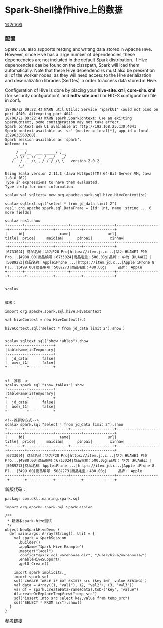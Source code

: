 # Spark-Shell操作hive上的数据

[官方文档](http://spark.apache.org/docs/latest/sql-programming-guide.html)

### 配置

Spark SQL also supports reading and writing data stored in Apache Hive. However, since Hive has a large number of dependencies, these dependencies are not included in the default Spark distribution. If Hive dependencies can be found on the classpath, Spark will load them automatically. Note that these Hive dependencies must also be present on all of the worker nodes, as they will need access to the Hive serialization and deserialization libraries (SerDes) in order to access data stored in Hive.

Configuration of Hive is done by placing your **hive-site.xml**, **core-site.xml** (for security configuration), and **hdfs-site.xml** (for HDFS configuration) file in conf/.




```
18/06/22 09:22:43 WARN util.Utils: Service 'SparkUI' could not bind on port 4040. Attempting port 4041.
18/06/22 09:22:43 WARN spark.SparkContext: Use an existing SparkContext, some configuration may not take effect.
Spark context Web UI available at http://192.168.25.130:4041
Spark context available as 'sc' (master = local[*], app id = local-1529630563268).
Spark session available as 'spark'.
Welcome to
      ____              __
     / __/__  ___ _____/ /__
    _\ \/ _ \/ _ `/ __/  '_/
   /___/ .__/\_,_/_/ /_/\_\   version 2.0.2
      /_/
         
Using Scala version 2.11.8 (Java HotSpot(TM) 64-Bit Server VM, Java 1.8.0_162)
Type in expressions to have them evaluated.
Type :help for more information.

scala> val sqltext= new org.apache.spark.sql.hive.HiveContext(sc)

scala> sqltext.sql("select * from jd_data limit 2")
res1: org.apache.spark.sql.DataFrame = [id: int, name: string ... 6 more fields]

scala> res1.show
+-------+--------------------+--------------------+--------------------+-------+------------+------------+--------------+
|     id|                name|                 url|               title|  price|     maidian|      pinpai|        xinhao|
+-------+--------------------+--------------------+--------------------+-------+------------+------------+--------------+
|6733024| 商品名称：华为P20 Pro|https://item.jd.c...|华为 HUAWEI P20 Pro...|4988.00|商品编号：6733024|商品毛重：500.00g|品牌： 华为（HUAWEI）|
|5089273|商品名称：AppleiPhone ...|https://item.jd.c...|Apple iPhone 8 Pl...|5499.00|商品编号：5089273|商品毛重：480.00g|     品牌： Apple|
+-------+--------------------+--------------------+--------------------+-------+------------+------------+--------------+


scala> 


或者：

import org.apache.spark.sql.hive.HiveContext

val hiveContext = new HiveContext(sc)

hiveContext.sql("select * from jd_data limit 2").show()


scala> sqltext.sql("show tables").show
+---------+-----------+
|tableName|isTemporary|
+---------+-----------+
|  jd_data|      false|
|  user_t1|      false|
+---------+-----------+


<!--推荐-->
scala> spark.sql("show tables").show
+---------+-----------+
|tableName|isTemporary|
+---------+-----------+
|  jd_data|      false|
|  user_t1|      false|
+---------+-----------+

<!--推荐的方式-->
scala> spark.sql("select * from jd_data limit 2").show
+-------+--------------------+--------------------+--------------------+-------+------------+------------+--------------+
|     id|                name|                 url|               title|  price|     maidian|      pinpai|        xinhao|
+-------+--------------------+--------------------+--------------------+-------+------------+------------+--------------+
|6733024| 商品名称：华为P20 Pro|https://item.jd.c...|华为 HUAWEI P20 Pro...|4988.00|商品编号：6733024|商品毛重：500.00g|品牌： 华为（HUAWEI）|
|5089273|商品名称：AppleiPhone ...|https://item.jd.c...|Apple iPhone 8 Pl...|5499.00|商品编号：5089273|商品毛重：480.00g|     品牌： Apple|
+-------+--------------------+--------------------+--------------------+-------+------------+------------+--------------+

```


新版代码：

```
package com.dkl.leanring.spark.sql

import org.apache.spark.sql.SparkSession

/**
 * 新版本spark-hive测试
 */
object NewSparkHiveDemo {
  def main(args: Array[String]): Unit = {
    val spark = SparkSession
      .builder()
      .appName("Spark Hive Example")
      .master("local")
      .config("spark.sql.warehouse.dir", "/user/hive/warehouse/")
      .enableHiveSupport()
      .getOrCreate()

    import spark.implicits._
    import spark.sql
    sql("CREATE TABLE IF NOT EXISTS src (key INT, value STRING)")
    val data = Array((1, "val1"), (2, "val2"), (3, "val3"))
    var df = spark.createDataFrame(data).toDF("key", "value")
    df.createOrReplaceTempView("temp_src")
    sql("insert into src select key,value from temp_src")
    sql("SELECT * FROM src").show()
  }
}
```

[参考链接](https://blog.csdn.net/dkl12/article/details/80248716)


<!--
create time: 2018-06-22 09:28:26
Author: Alfred

This file is created by Marboo<http://marboo.io> template file $MARBOO_HOME/.media/starts/default.md
本文件由 Marboo<http://marboo.io> 模板文件 $MARBOO_HOME/.media/starts/default.md 创建
-->

